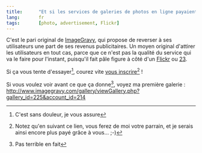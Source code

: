 ```yaml
---
title:      "Et si les services de galeries de photos en ligne payaient leurs utilisateurs plutôt que l'inverse ?"
lang:       fr
tags:       [photo, advertisement, Flickr]
---
```


C'est le pari original de [ImageGravy](http://www.imagegravy.com/ref.php?ref=214), qui propose de reverser à ses utilisateurs une part de ses revenus publicitaires. Un moyen original d'attirer les utilisateurs en tout cas, parce que ce n'est pas la qualité du service qui va le faire pour l'instant, puisqu'il fait pâle figure à côté d'un [Flickr](https://flickr.com/) ou [23](/2005/09/23-un-remplacant-potentiel-de-flickr.html).


Si ça vous tente d'essayer[^1], courez vite [vous inscrire](http://www.imagegravy.com/ref.php?ref=214)[^2] !

Si vous voulez voir avant ce que ça donne[^3], voyez ma première galerie : <http://www.imagegravy.com/gallery/viewGallery.php?gallery_id=225&account_id=214>



[^1]: C'est sans douleur, je vous assure

[^2]: Notez qu'en suivant ce lien, vous ferez de moi votre parrain, et je serais ainsi encore plus payé grâce à vous… ;-)

[^3]: Pas terrible en fait

